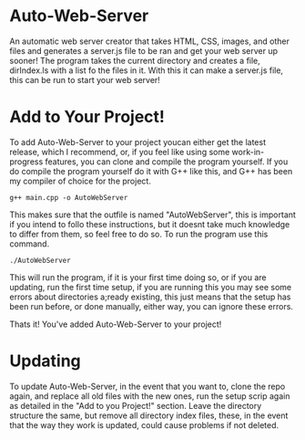 # Auto-Web-Server
An automatic web server creator that takes HTML, CSS, images, and other files and generates a server.js file to be ran and get your web server up sooner! The program takes the current directory and creates a file, dirIndex.ls with a list fo the files in it. With this it can make a server.js file, this can be run to start your web server!

# Add to Your Project!
To add Auto-Web-Server to your project youcan either get the latest release, which I recommend, or, if you feel like using some work-in-progress features, you can clone and compile the program yourself. If you do compile the program yourself do it with G++ like this, and G++ has been my compiler of choice for the project.
```
g++ main.cpp -o AutoWebServer
```
This makes sure that the outfile is named "AutoWebServer", this is important if you intend to follo these instructions, but it doesnt take much knowledge to differ from them, so feel free to do so. To run the program use this command.
```
./AutoWebServer
```
This will run the program, if it is your first time doing so, or if you are updating, run the first time setup, if you are running this you may see some errors about directories a;ready existing, this just means that the setup has been run before, or done manually, either way, you can ignore these errors.

Thats it! You've added Auto-Web-Server to your project!

# Updating
To update Auto-Web-Server, in the event that you want to, clone the repo again, and replace all old files with the new ones, run the setup scrip again as detailed in the "Add to you Project!" section. Leave the directory structure the same, but remove all directory index files, these, in the event that the way they work is updated, could cause problems if not deleted.
